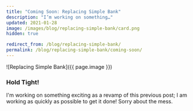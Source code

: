 ```yaml
---
title: "Coming Soon: Replacing Simple Bank"
description: "I’m working on something…"
updated: 2021-01-28
image: /images/blog/replacing-simple-bank/card.png
hidden: true

redirect_from: /blog/replacing-simple-bank/
permalink: /blog/replacing-simple-bank/coming-soon/
---
```


![Replacing Simple Bank]({{ page.image }})

### Hold Tight!

I'm working on something exciting as a revamp of this previous post; I am working as quickly as possible to get it done! Sorry about the mess.
